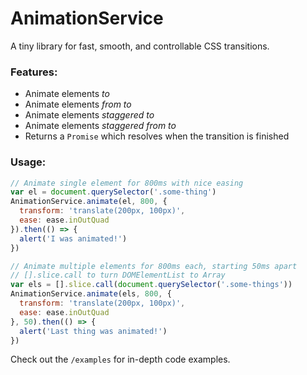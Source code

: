 # AnimationService

A tiny library for fast, smooth, and controllable CSS transitions.

### Features:
- Animate elements _to_
- Animate elements _from to_
- Animate elements _staggered to_
- Animate elements _staggered from to_
- Returns a `Promise` which resolves when the transition is finished

### Usage:
```js
// Animate single element for 800ms with nice easing
var el = document.querySelector('.some-thing')
AnimationService.animate(el, 800, {
  transform: 'translate(200px, 100px)',
  ease: ease.inOutQuad
}).then(() => {
  alert('I was animated!')
})

// Animate multiple elements for 800ms each, starting 50ms apart
// [].slice.call to turn DOMElementList to Array
var els = [].slice.call(document.querySelector('.some-things'))
AnimationService.animate(els, 800, {
  transform: 'translate(200px, 100px)',
  ease: ease.inOutQuad
}, 50).then(() => {
  alert('Last thing was animated!')
})
```

Check out the `/examples` for in-depth code examples.
